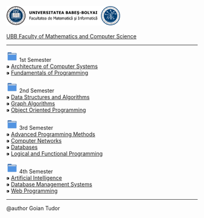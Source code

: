 <img src="./utils/ubb_logo.png" width="300"> <br><br>
[UBB Faculty of Mathematics and Computer Science]

<hr>

<img src="./utils/folder_picture.svg" width="30"> 1st Semester<br>
      ⁍ [Architecture of Computer Systems]<br>
      ⁍ [Fundamentals of Programming]

<img src="./utils/folder_picture.svg" width="30"> 2nd Semester<br>
      ⁍ [Data Structures and Algorithms]<br>
      ⁍ [Graph Algorithms]<br>
      ⁍ [Object Oriented Programming]

<img src="./utils/folder_picture.svg" width="30"> 3rd Semester<br>
      ⁍ [Advanced Programming Methods]<br>
      ⁍ [Computer Networks]<br>
      ⁍ [Databases]<br>
      ⁍ [Logical and Functional Programming]

<img src="./utils/folder_picture.svg" width="30"> 4th Semester<br>
      ⁍ [Artificial Intelligence]<br>
      ⁍ [Database Management Systems]<br>
      ⁍ [Web Programming]

<hr>
@author Goian Tudor<br>


[Architecture of Computer Systems]: https://github.com/VaruTudor/Architecture-of-Computer-Systems
[Fundamentals of Programming]: https://github.com/VaruTudor/Fundamentals-of-Programming
[Data Structures and Algorithms]: https://github.com/VaruTudor/Data-Structures-and-Algorithms
[Graph Algorithms]: https://github.com/VaruTudor/Graph-Algorithms
[Object Oriented Programming]: https://github.com/VaruTudor/Object-Oriented-Programming
[Advanced Programming Methods]: https://github.com/VaruTudor/Advanced-Programming-Methods
[Computer Networks]: https://github.com/VaruTudor/Computer-Networks
[Databases]: https://github.com/VaruTudor/Databases
[Logical and Functional Programming]: https://github.com/VaruTudor/Logical-and-Functional-Programming
[UBB Faculty of Mathematics and Computer Science]: http://www.cs.ubbcluj.ro/
[Artificial Intelligence]: https://github.com/VaruTudor/Artificial-Intelligence
[Database Management Systems]: https://github.com/VaruTudor/Database-Management-Systems
[Web Programming]: https://github.com/VaruTudor/Web-Programming
